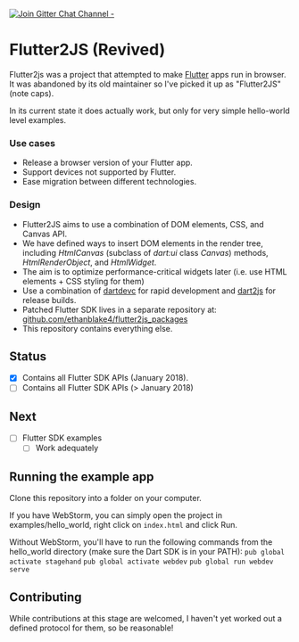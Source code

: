 [![Join Gitter Chat Channel -](https://badges.gitter.im/flutter/flutter.svg)](https://gitter.im/flutter/flutter?utm_source=badge&utm_medium=badge&utm_campaign=pr-badge&utm_content=badge)

Flutter2JS (Revived)
====

Flutter2js was a project that attempted to make [Flutter](https://flutter.io) apps run in browser.
It was abandoned by its old maintainer so I've picked it up as "Flutter2JS" (note caps).

In its current state it does actually work, but only for very simple hello-world level examples.

### Use cases
* Release a browser version of your Flutter app.
* Support devices not supported by Flutter.
* Ease migration between different technologies.

### Design
* Flutter2JS aims to use a combination of DOM elements, CSS, and Canvas API.
* We have defined ways to insert DOM elements in the render tree, including _HtmlCanvas_ (subclass of _dart:ui_ class _Canvas_) methods, _HtmlRenderObject_, and _HtmlWidget_.
* The aim is to optimize performance-critical widgets later (i.e. use HTML elements + CSS styling for them)
* Use a combination of [dartdevc](https://webdev.dartlang.org/tools/dartdevc) for rapid development and [dart2js](https://webdev.dartlang.org/tools/dart2js) for release builds.
* Patched Flutter SDK lives in a separate repository at: [github.com/ethanblake4/flutter2js_packages](https://github.com/flutter2js/flutter2js_packages)
* This repository contains everything else.

## Status
* [X] Contains all Flutter SDK APIs (January 2018).
* [ ] Contains all Flutter SDK APIs (> January 2018)

## Next
* [ ] Flutter SDK examples
  * [ ] Work adequately
  
## Running the example app
Clone this repository into a folder on your computer.

If you have WebStorm, you can simply open the project in examples/hello_world, right click on `index.html` and click Run.

Without WebStorm, you'll have to run the following commands from the hello_world directory (make sure the Dart SDK is in your PATH):
`pub global activate stagehand`
`pub global activate webdev`
`pub global run webdev serve`
  
## Contributing
While contributions at this stage are welcomed, I haven't yet worked out a defined protocol for them, so be reasonable!

